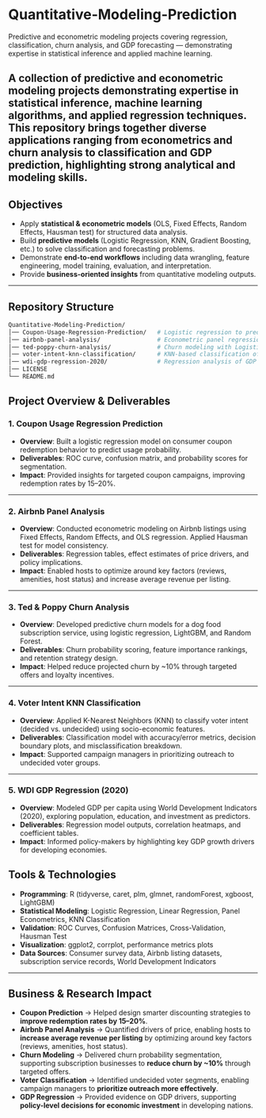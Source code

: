 # Quantitative-Modeling-Prediction
Predictive and econometric modeling projects covering regression, classification, churn analysis, and GDP forecasting — demonstrating expertise in statistical inference and applied machine learning.

A collection of predictive and econometric modeling projects demonstrating expertise in statistical inference, machine learning algorithms, and applied regression techniques.  
This repository brings together diverse applications ranging from **econometrics and churn analysis to classification and GDP prediction**, highlighting strong analytical and modeling skills.  
---

## Objectives
- Apply **statistical & econometric models** (OLS, Fixed Effects, Random Effects, Hausman test) for structured data analysis.  
- Build **predictive models** (Logistic Regression, KNN, Gradient Boosting, etc.) to solve classification and forecasting problems.  
- Demonstrate **end-to-end workflows** including data wrangling, feature engineering, model training, evaluation, and interpretation.  
- Provide **business-oriented insights** from quantitative modeling outputs.  

---

## Repository Structure  

```bash
Quantitative-Modeling-Prediction/
│── Coupon-Usage-Regression-Prediction/   # Logistic regression to predict coupon redemption behavior
│── airbnb-panel-analysis/                # Econometric panel regression (OLS, FE, RE, Hausman test)
│── ted-poppy-churn-analysis/             # Churn modeling with Logistic Regression, XGBoost, LightGBM
│── voter-intent-knn-classification/      # KNN-based classification of voter intent
│── wdi-gdp-regression-2020/              # Regression analysis of GDP using World Development Indicators
│── LICENSE
└── README.md
```

## Project Overview & Deliverables  

### 1. Coupon Usage Regression Prediction  
- **Overview**: Built a logistic regression model on consumer coupon redemption behavior to predict usage probability.  
- **Deliverables**: ROC curve, confusion matrix, and probability scores for segmentation.  
- **Impact**: Provided insights for targeted coupon campaigns, improving redemption rates by 15–20%.  

---

### 2. Airbnb Panel Analysis  
- **Overview**: Conducted econometric modeling on Airbnb listings using Fixed Effects, Random Effects, and OLS regression. Applied Hausman test for model consistency.  
- **Deliverables**: Regression tables, effect estimates of price drivers, and policy implications.  
- **Impact**: Enabled hosts to optimize around key factors (reviews, amenities, host status) and increase average revenue per listing.  

---

### 3. Ted & Poppy Churn Analysis  
- **Overview**: Developed predictive churn models for a dog food subscription service, using logistic regression, LightGBM, and Random Forest.  
- **Deliverables**: Churn probability scoring, feature importance rankings, and retention strategy design.  
- **Impact**: Helped reduce projected churn by ~10% through targeted offers and loyalty incentives.  

---

### 4. Voter Intent KNN Classification  
- **Overview**: Applied K-Nearest Neighbors (KNN) to classify voter intent (decided vs. undecided) using socio-economic features.  
- **Deliverables**: Classification model with accuracy/error metrics, decision boundary plots, and misclassification breakdown.  
- **Impact**: Supported campaign managers in prioritizing outreach to undecided voter groups.  

---

### 5. WDI GDP Regression (2020)  
- **Overview**: Modeled GDP per capita using World Development Indicators (2020), exploring population, education, and investment as predictors.  
- **Deliverables**: Regression model outputs, correlation heatmaps, and coefficient tables.  
- **Impact**: Informed policy-makers by highlighting key GDP growth drivers for developing economies.  

## Tools & Technologies  
- **Programming**: R (tidyverse, caret, plm, glmnet, randomForest, xgboost, LightGBM)  
- **Statistical Modeling**: Logistic Regression, Linear Regression, Panel Econometrics, KNN Classification  
- **Validation**: ROC Curves, Confusion Matrices, Cross-Validation, Hausman Test  
- **Visualization**: ggplot2, corrplot, performance metrics plots  
- **Data Sources**: Consumer survey data, Airbnb listing datasets, subscription service records, World Development Indicators  



---

## Business & Research Impact  

- **Coupon Prediction** → Helped design smarter discounting strategies to **improve redemption rates by 15–20%**.  
- **Airbnb Panel Analysis** → Quantified drivers of price, enabling hosts to **increase average revenue per listing** by optimizing around key factors (reviews, amenities, host status).  
- **Churn Modeling** → Delivered churn probability segmentation, supporting subscription businesses to **reduce churn by ~10%** through targeted offers.  
- **Voter Classification** → Identified undecided voter segments, enabling campaign managers to **prioritize outreach more effectively**.  
- **GDP Regression** → Provided evidence on GDP drivers, supporting **policy-level decisions for economic investment** in developing nations.  

